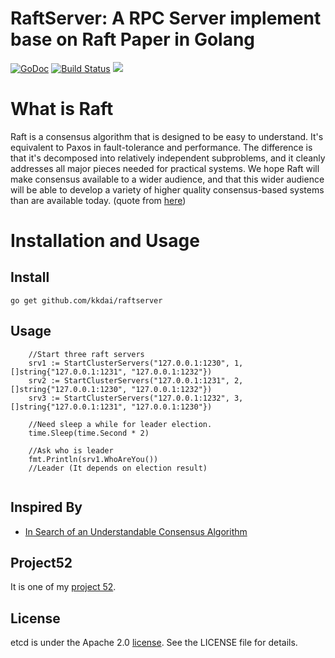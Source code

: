 RaftServer: A RPC Server implement base on Raft Paper in Golang
==============

[![GoDoc](https://godoc.org/github.com/kkdai/raftserver?status.svg)](https://godoc.org/github.com/kkdai/raftserver)  [![Build Status](https://travis-ci.org/kkdai/raftserver.svg?branch=master)](https://travis-ci.org/kkdai/raftserver)
[![](https://goreportcard.com/badge/github.com/kkdai/raftserver)](https://goreportcard.com/badge/github.com/kkdai/raftserver)


What is Raft
=============

Raft is a consensus algorithm that is designed to be easy to understand. It's equivalent to Paxos in fault-tolerance and performance. The difference is that it's decomposed into relatively independent subproblems, and it cleanly addresses all major pieces needed for practical systems. We hope Raft will make consensus available to a wider audience, and that this wider audience will be able to develop a variety of higher quality consensus-based systems than are available today. (quote from [here](https://raft.github.io/))



Installation and Usage
=============

Install
---------------
``` 
go get github.com/kkdai/raftserver
```

Usage
---------------
```
	//Start three raft servers
	srv1 := StartClusterServers("127.0.0.1:1230", 1, []string{"127.0.0.1:1231", "127.0.0.1:1232"})
	srv2 := StartClusterServers("127.0.0.1:1231", 2, []string{"127.0.0.1:1230", "127.0.0.1:1232"})
	srv3 := StartClusterServers("127.0.0.1:1232", 3, []string{"127.0.0.1:1231", "127.0.0.1:1230"})

	//Need sleep a while for leader election.
	time.Sleep(time.Second * 2)

	//Ask who is leader
	fmt.Println(srv1.WhoAreYou())
	//Leader (It depends on election result)		
	
```



Inspired By
---------------

- [In Search of an Understandable Consensus Algorithm](https://ramcloud.stanford.edu/raft.pdf)


Project52
---------------

It is one of my [project 52](https://github.com/kkdai/project52).


License
---------------

etcd is under the Apache 2.0 [license](LICENSE). See the LICENSE file for details.